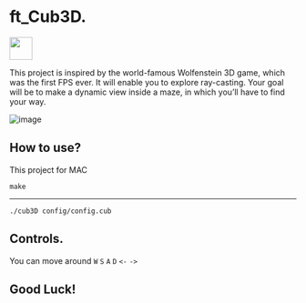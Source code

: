 # ft_Cub3D.
<img src= "https://drive.google.com/uc?export=view&id=1ij2s7U1Mj6Z67PFnXx5uVwuEuZHTABWg" width=-40 height=40>

This project is inspired by the world-famous Wolfenstein 3D game, which was the first FPS ever. It will enable you to explore ray-casting. Your goal will be to make a dynamic view inside a maze, in which you’ll have to find your way.



![image](https://drive.google.com/uc?export=view&id=1yLwDuatmpZlS-dytOGBCkuCZjmXVOPwL)

## How to use?
This project for MAC

`make`
***

`./cub3D config/config.cub`

## Controls.

You can move around `W` `S` `A` `D` `<-` `->`

## Good Luck!

